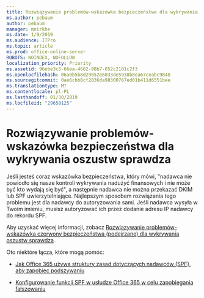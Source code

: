 ```yaml
---
title: Rozwiązywanie problemów-wskazówka bezpieczeństwa dla wykrywania oszustw sprawdza
ms.author: pebaum
author: pebaum
manager: mnirkhe
ms.date: 1/9/2019
ms.audience: ITPro
ms.topic: article
ms.prod: office-online-server
ROBOTS: NOINDEX, NOFOLLOW
localization_priority: Priority
ms.assetid: 96ebe3c5-66ea-4662-98b7-052c2181c2f3
ms.openlocfilehash: 06a0b5b8d29052e6033de5938b8ea67ceabc9848
ms.sourcegitcommit: 0ae6cbb8cf2836da98300767ed81b411d6551bee
ms.translationtype: MT
ms.contentlocale: pl-PL
ms.lasthandoff: 01/30/2019
ms.locfileid: "29658125"
---
```

# <a name="troubleshooting-the-safety-tip-for-fraud-detection-checks"></a>Rozwiązywanie problemów-wskazówka bezpieczeństwa dla wykrywania oszustw sprawdza



Jeśli jesteś coraz wskazówka bezpieczeństwa, który mówi, "nadawca nie powiodło się nasze kontroli wykrywania nadużyć finansowych i nie może być kto wydają się być", a następnie nadawca nie można przekazać DKIM lub SPF uwierzytelniające. Najlepszym sposobem rozwiązania tego problemu jest dla nadawcy do autoryzowania sami. Jeśli nadawca wysyła w Twoim imieniu, musisz autoryzować ich przez dodanie adresu IP nadawcy do rekordu SPF.
  
Aby uzyskać więcej informacji, zobacz [Rozwiązywanie problemów-wskazówka czerwony bezpieczeństwa (podejrzane) dla wykrywania oszustw sprawdza](https://blogs.msdn.microsoft.com/tzink/2016/11/02/troubleshooting-the-red-suspicious-safety-tip-for-fraud-detection-checks/) . 
  
Oto niektóre łącza, które mogą pomóc:
  
- [Jak Office 365 używa struktury zasad dotyczących nadawców (SPF), aby zapobiec podszywaniu](https://docs.microsoft.com/office365/SecurityCompliance/how-office-365-uses-spf-to-prevent-spoofing)
    
- [Konfigurowanie funkcji SPF w usłudze Office 365 w celu zapobiegania fałszowaniu](https://docs.microsoft.com/office365/SecurityCompliance/set-up-spf-in-office-365-to-help-prevent-spoofing)
    

